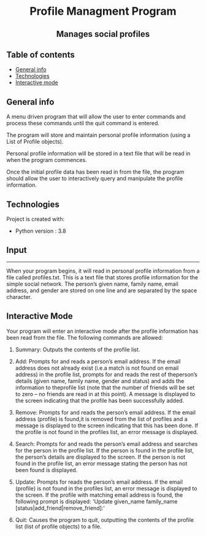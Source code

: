 

<h1 align="center">Profile Managment Program</h1>
<h2 align="center">Manages social profiles</h2>

## Table of contents
* [General info](#general-info)
* [Technologies](#technologies)
* [Interactive mode](#Interactive-mode)

## General info
A menu driven program that will allow the user to enter commands and process these commands until the quit command is entered.

The program will store and maintain personal profile information (using a List of Profile objects). 

Personal profile information will be stored in a text file that will be read in when the program commences.

Once the initial profile data has been read in from the file, the program should allow the user to
interactively query and manipulate the profile information.

## Technologies
Project is created with:
*  Python version : 3.8

## Input
--- 
When your program begins, it will read in personal profile information from a file called profiles.txt.
This is a text file that stores profile information for the simple social network.
The person’s given name, family name, email address, and gender are stored on one line and are
separated by the space character.


## Interactive Mode
Your program will enter an interactive mode after the profile information has been read from the file. The following commands are allowed:

1. Summary:
Outputs the contents of the profile list.

2. Add:
Prompts for and reads a person’s email address. If the email address does not already exist (i.e.a match is not found on email address) in the profile list, prompts for and reads the rest of theperson’s details (given name, family name, gender and status) and adds the information to theprofile list (note that the number of friends will be set to zero – no friends are read in at this point).
A message is displayed to the screen indicating that the profile has been successfully added.

3. Remove:
Prompts for and reads the person’s email address. If the email address (profile) is found,it is removed from the list of profiles and a message is displayed to the screen indicating
that this has been done. If the profile is not found in the profiles list, an error message is displayed.

4. Search:
Prompts for and reads the person’s email address and searches for the person in the profile list.
If the person is found in the profile list, the person’s details are displayed to the screen. If the person is not found in the profile list, an error message stating the person has not been found is displayed.

5. Update:
Prompts for reads the person’s email address. If the email (profile) is not found in the profiles list, an error message is displayed to the screen. If the profile with matching email address is found, the following prompt is displayed: 'Update given_name family_name
[status|add_friend|remove_friend]:'

6. Quit:
Causes the program to quit, outputting the contents of the profile list (list of profile objects) to a file.
